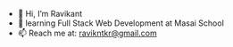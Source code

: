 - 👋 Hi, I’m Ravikant
- 👀 learning Full Stack Web Development at Masai School
- 📫 Reach me at: ravikntkr@gmail.com

<!---
Ravikantwp/Ravikantwp is a ✨ special ✨ repository because its `README.md` (this file) appears on your GitHub profile.
You can click the Preview link to take a look at your changes.
--->
